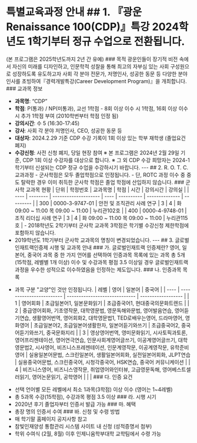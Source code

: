 
# 특별교육과정 안내 ## 1. 『광운 Renaissance 100(CDP)』특강 2024학년도 1학기부터 정규 수업으로 전환됩니다.
(본 프로그램은 2025학년도까지 2년 간 유예) ### 목적
광운인들이 장기적 비전 속에서 자신의 미래를 디자인하고, 인문학적 성찰을 통해 최고의 자부심 있는 사회 구성원으로 성장하도록 유도하고자 사회 각 분야 전문가, 저명인사, 성공한 동문 등 다양한 분야 인사를 초빙하여『경력개발특강(Career Development Program)』을 개최합니다. ### 교과목 정보
- **과목명**: “CDP”
- **학점**: P(통과) / NP(미통과), 교선 1학점 - 8회 이상 이수 시 1학점, 16회 이상 이수 시 추가 1학점 부여 (2010학번부터 학점 인정 됨)
- **강의시간**: 수 5 (16:30-17:45)
- **강사**: 사회 각 분야 저명인사, CEO, 성공한 동문 등
- **대상자**: 2024.2.29 기준 CDP 수강 기록이 1회 이상 있는 학부 재학생 (졸업요건 폐지)
- **수강신청**: 사전 신청 폐지, 당일 현장 참여 ※ 본 프로그램은 2024년 2월 29일 기준, CDP 1회 이상 수강자를 대상으로 합니다.
※ 그 외 CDP 수강 희망자는 2024-1학기부터 신설되는 CDP 정규 수업을 수강하시기 바랍니다. --- ## 2. R. O. T. C. 교과과정 - 군사학점은 모두 졸업학점으로 인정됩니다. - 단, ROTC 과정 이수 중 중도 탈락한 경우 이미 취득한 군사학 학점은 졸업 학점에 산입하지 않습니다. ### 군사학 교과목 현황 | 단위 | 학정번호 | 교과목명 | 학점 | 시간 | 강의시간 | 강의실 |
| ---- | -------- | -------------------- | ---- | ---------- | -------------- | --------- |
| 300 | 0000-3-9747-01 | 안전 및 조직관리 사례 연구 | 3 | 4 | 화 09:00 ~ 11:00 목 09:00 ~ 11:00 | 누리관102호 |
| 400 | 0000-4-9748-01 | 조직 리더십 사례 연구 | 3 | 4 | 화 09:00 ~ 11:00 목 09:00 ~ 11:00 | 누리관115호 | - 2018학년도 2학기부터 군사학 교과목 3학점은 학기별 수강신청 제한학점에 포함하지 않습니다.
- 2019학년도 1학기부터 군사학 교과목의 명칭이 변경되었습니다. --- ## 3. 글로벌인재트랙인증제 시행 및 교과목 안내 ### 가. 글로벌인재트랙 인증제란?
영어, 일본어, 중국어 과목 중 한 가지 언어를 선택하여 인증과목 목록에 있는 과목 총 5개(15학점, 레벨별 1개 이상) 이수 및 수강과목 평점 3.5 이상일 경우 글로벌인재트랙과정을 우수한 성적으로 이수하였음을 인정하는 제도입니다. ### 나. 인증과목 목록
* 과목 구분 "교양"인 것만 인정됩니다. | 레벨 | 영어 | 일본어 | 중국어 |
| ---- | ------------------------ | ----------------------------- | ------------------ |
| 1 | 영어회화 | 초급일본어1, 일본문화읽기 | 초급중국어1, 현대중국의문화트렌드 |
| 2 | 중급영어회화, 기초영작문, 대학영문법, 영문독해와문법, 영어발음연습, 영어듣기연습, 생활영어번역, 영어회화2, 대학영문법1, TED로배우는영어, 드라마영어, 영화영어 | 초급일본어2, 초급일본어생활한자, 일본어듣기와쓰기 | 초급중국어2, 중국어듣기와쓰기, 중국문화지리 |
| 3 | 영상영어번역, 영미문화읽기, 시사토픽과토론, 영어프리젠테이션, 영어연극연습, 인문사회계영어글쓰기, 이공계영어글쓰기, 대학영문법2, 시사영어, 비즈니스프레젠테이션, 인문계영작문, 이공계영작문, 유학준비영어 | 실용일본어문법, 스크린일본어, 생활일본어회화, 실전일본어회화, JLPT연습 | 실용중국어문법, 스크린중국어, 시청각중국어, HSK연습, 중국어 커뮤니케이션 |
| 4 | 비즈니스영어, 비즈니스영작문, 취업영어와인터뷰, 고급영문독해, 영어베스트셀러읽기, 영어논문읽기, 공학영어 | | | ### 다. 인증 요건
- 선택 언어별 모든 레벨에서 최소 1과목(3학점) 이상 이수 (영어는 1~4레벨)
- 총 5과목 수강(15학점), 수강과목 평점 3.5 이상 ### 라. 시행 시기
- 2020년 후기 졸업자부터 인증서 발급 가능 ### 마. 혜택
- 총장 명의 인증서 수여 ### 바. 신청 및 수령 방법
- 매 학기말 홈페이지 공지사항 참고
- 참빛인재양성 통합관리 시스템 사이트 내 신청 (성적증명서 첨부)
- 학위 수여식 (2월, 8월) 이후 인제니움학부대학 교학팀에서 수령 가능
